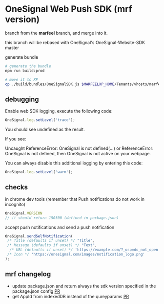 # OneSignal Web Push SDK (mrf version)

branch from the **marfeel** branch, and merge into it.

this branch will be rebased with OneSignal's OneSignal-Website-SDK master

generate bundle
```sh
# generate the bundle
npm run build:prod

# move it to XP
cp ./build/bundles/OneSignalSDK.js $MARFEELXP_HOME/Tenants/vhosts/marfeel/resources/pushNotifications/OneSignalSDK.js
```

## debugging
Enable web SDK logging, execute the following code:
```js
OneSignal.log.setLevel('trace');
```
You should see undefined as the result.

If you see:

Uncaught ReferenceError: OneSignal is not defined(…) or ReferenceError: OneSignal is not defined, then OneSignal is not active on your webpage.

You can always disable this additional logging by entering this code:
```js
OneSignal.log.setLevel('warn');
```

## checks
in chrome dev tools (remember that Push notifications do not work in incognito)

```js
OneSignal.VERSION
// it should return 150300 (defined in package.json)
```

accept push notifications and send a push notification
```js
OneSignal.sendSelfNotification(
 /* Title (defaults if unset) */ "Title",
 /* Message (defaults if unset) */ "Text",
  /* URL (defaults if unset) */ 'https://example.com/?_osp=do_not_open',
 /* Icon */ 'https://onesignal.com/images/notification_logo.png'
);
```

## mrf changelog
* update package.json and return always the sdk version specified in the package.json config [PR](https://github.com/Marfeel/OneSignal-Website-SDK/pull/1)
* get AppId from indexedDB instead of the qureyparams [PR](https://github.com/Marfeel/OneSignal-Website-SDK/pull/3)
